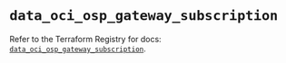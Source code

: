 # `data_oci_osp_gateway_subscription`

Refer to the Terraform Registry for docs: [`data_oci_osp_gateway_subscription`](https://registry.terraform.io/providers/oracle/oci/7.19.0/docs/data-sources/osp_gateway_subscription).
